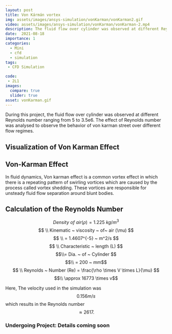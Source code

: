 ```yaml
---
layout: post
title: Von Kármán vortex
img: assets/images/ansys-simulation/vonKarman/vonKarman2.gif
video: assets/images/ansys-simulation/vonKarman/vonKarman-2.mp4
description: The fluid flow over cylinder was observed at different Reynolds number ranging from 5 to 3.5e6. The effect of Reynolds number was analyzed to observe the behavior of von karman street over different flow regimes.
date:  2021-08-18
importance: 1
categories:
  - Mini
  - cfd 
  - simulation
tags:
 - CFD Simulation

code:
 - 2L1
images:
  compare: true
  slider: true
asset: vonKarman.gif
---
```


During this project, the fluid flow over cylinder was observed at different Reynolds number ranging from 5 to 3.5e6. The effect of Reynolds number was analysed to observe the behavior of von karman street over different flow regimes.

## Visualization of Von Karman Effect

<div style="text-align:center;">
    <object data="{{ page.asset | prepend: 'assets//images/ansys-simulation/vonKarman/' | relative_url}}" text-align="center" width="100%" height="100%"  type="image/gif"></object>
</div>



## Von-Karman Effect
In fluid dynamics, Von karman effect is a common vortex effect in which there is a repeating pattern of swirling vortices which are caused by the process called vortex shedding. These vortices are responsible for unsteady fluid flow separation around blunt bodies.

## Calculation of the Reynolds Number

<div style="width=100%;height=100%;"> 

$$ Density ~ of~  air (\rho ) = 1.225 ~ kg/m^3 $$ 
$$ \\ Kinematic ~ viscosity ~ of~  air (\mu)  $$
$$ \\ = 1.4607^{-5} ~ m^2/s $$
$$ \\ Characteristic ~ length (L)  $$ 
$$\\= Dia. ~ of ~ Cylinder $$ 
$$\\ = 200 ~ mm$$
$$ \\ Reynolds ~ Number (Re) = \frac{\rho \times V \times L}{\mu} $$
$$\\ \approx 16773 \times v$$

Here, The velocity used in the simulation was $$ 0.156 m/s $$ which results in the Reynolds number $$\approx 2617.$$
  

</div>



<h3> Undergoing Project: Details coming soon</h3>